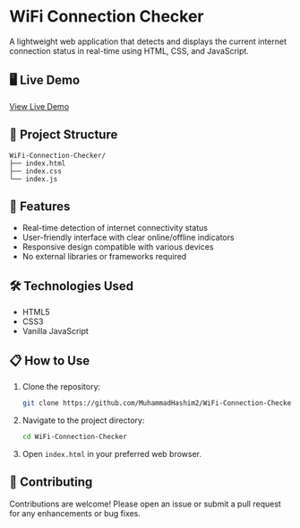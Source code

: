 # WiFi Connection Checker

A lightweight web application that detects and displays the current internet connection status in real-time using HTML, CSS, and JavaScript.

## 🖥️ Live Demo

[View Live Demo](https://muhammadhashim2.github.io/WiFi-Connection-Checker/)

## 📂 Project Structure

```
WiFi-Connection-Checker/
├── index.html
├── index.css
└── index.js
```

## 🚀 Features

- Real-time detection of internet connectivity status
- User-friendly interface with clear online/offline indicators
- Responsive design compatible with various devices
- No external libraries or frameworks required

## 🛠️ Technologies Used

- HTML5
- CSS3
- Vanilla JavaScript

## 📋 How to Use

1. Clone the repository:
   ```bash
   git clone https://github.com/MuhammadHashim2/WiFi-Connection-Checker.git
   ```

2. Navigate to the project directory:
   ```bash
   cd WiFi-Connection-Checker
   ```

3. Open `index.html` in your preferred web browser.


## 🤝 Contributing

Contributions are welcome! Please open an issue or submit a pull request for any enhancements or bug fixes.
